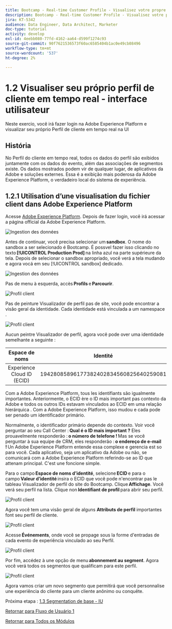 ```yaml
---
title: Bootcamp - Real-time Customer Profile - Visualisez votre propre profil client en temps réel - UI - Brésil
description: Bootcamp - Real-time Customer Profile - Visualisez votre propre profil client en temps réel - UI - Brésil
jira: KT-5342
audience: Data Engineer, Data Architect, Marketer
doc-type: tutorial
activity: develop
exl-id: 4eebb080-77fd-4162-aa64-d599f1274c93
source-git-commit: 90f7621536573f60ac6585404b1ac0e49cb08496
workflow-type: tm+mt
source-wordcount: '537'
ht-degree: 2%

---
```


# 1.2 Visualiser seu próprio perfil de cliente em tempo real - interface utilisateur

Neste exercio, você irá fazer login na Adobe Experience Platform e visualizar seu próprio Perfil de cliente em tempo real na UI

## História

No Perfil do cliente em tempo real, todos os dados do perfil são exibidos juntamente com os dados do evento, além das associações de segmentos existe. Os dados mostrados podem vir de qualquer lugar, de aplicativos da Adobe e soluções externes. Essa é a exibição mais poderosa da Adobe Experience Platform, o verdadeiro local do sistema de experiência.

## 1.2.1 Utilisation d’une visualisation du fichier client dans Adobe Experience Platform

Acesse [Adobe Experience Platform](https://experience.adobe.com/platform). Depois de fazer login, você irá acessar a página official da Adobe Experience Platform.

![Ingestion des données](./images/home.png)

Antes de continuar, você precisa selecionar um **sandbox**. O nome do sandbox a ser selecionado é Bootcamp. É possvel fazer isso clicando no texto **[!UICONTROL Production Prod]** na linha azul na parte supérieure da tela. Depois de selecionar o sandbox apropriado, você verá a tela mudando e agora vocá em seu [!UICONTROL sandbox] dedicado.

![Ingestion des données](./images/sb1.png)

Pas de menu à esquerda, accès **Profils** e **Parcourir**.

![Profil client](./images/homemenu.png)

Pas de peinture Visualizador de perfil pas de site, você pode encontrar a visão geral da identidade. Cada identidade está vinculada a um namespace .

![Profil client](./images/identities.png)

Aucun peintre Visualizador de perfil, agora você pode over uma identidade semelhante a seguinte :

| Espace de noms | Identité |
|:-------------:| :---------------:|
| Experience Cloud ID (ECID) | 19428085896177382402834560825640259081 |

Com a Adobe Experience Platform, tous les identifiants são igualmente importantes. Anteriormente, o ECID ère o ID mais important pas contexto da Adobe e todos os outros IDs estavam vinculados ao ECID em uma relação hierárquica . Com a Adobe Experience Platform, isso mudou e cada pode ser penado um identificador primário.

Normalmente, o identificador primário depende do contexto. Voir você perguntar ao seu Call Center : **Qual é o ID mais important ?** Eles prouavelmente responderão : **o número de telefone !** Mas se você perguntar à sua equipe de CRM, eles responderão : **o endereço de e-mail !** Un Adobe Experience Platform entende essa complexe e gerencia est so para você. Cada aplicativo, seja um aplicativo da Adobe ou não, se comunicará com a Adobe Experience Platform referindo-se ao ID que attenam principal. C&#39;est une foncione simple.

Para o campo **Espace de noms d’identité**, selecione **ECID** e para o campo **Valeur d’identité** insira o ECID que você pode n&#39;encontrar pas le tableau Visualizador de perfil do site do Bootcamp. Clique **Affichage**. Você verá seu perfil na lista. Clique non **Identifiant de profil** para abrir seu perfil.

![Profil client](./images/popupecid.png)

Agora você tem uma visão geral de alguns **Attributs de perfil** importantes font seu perfil de cliente.

![Profil client](./images/profile.png)

Acesse **Événements**, onde você se propage sous la forme d&#39;entradas de cada evento de experiência vinculado ao seu Perfil.

![Profil client](./images/profileee.png)

Por fim, accédez à une opção de menu **abonnement au segment**. Agora você verá todos os segmentos que qualificam para este perfil.

![Profil client](./images/profileseg.png)

Agora vamos criar um novo segmento que permitirá que você personnalise une experiência do cliente para um cliente anônimo ou conquête.

Próxima etapa : [1.3 Segmentation de base - IU](./ex3.md)

[Retornar para Fluxo de Usuário 1](./uc1.md)

[Retornar para Todos os Módulos](../../overview.md)
